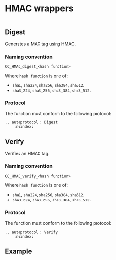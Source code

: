 # HMAC wrappers

```{currentmodule} crypto_condor.primitives.HMAC

```

## Digest

Generates a MAC tag using HMAC.

### Naming convention

```
CC_HMAC_digest_<hash function>
```

Where `hash function` is one of:

- `sha1`, `sha224`, `sha256`, `sha384`, `sha512`.
- `sha3_224`, `sha3_256`, `sha3_384`, `sha3_512`.

### Protocol

The function must conform to the following protocol:

```{eval-rst}
.. autoprotocol:: Digest
    :noindex:
```

## Verify

Verifies an HMAC tag.

### Naming convention

```
CC_HMAC_verify_<hash function>
```

Where `hash function` is one of:

- `sha1`, `sha224`, `sha256`, `sha384`, `sha512`.
- `sha3_224`, `sha3_256`, `sha3_384`, `sha3_512`.

### Protocol

The function must conform to the following protocol:

```{eval-rst}
.. autoprotocol:: Verify
    :noindex:
```

## Example

```{literalinclude} ../../../crypto_condor/resources/wrappers/HMAC/Python-examples/1/hmac_wrapper_example.py
```
